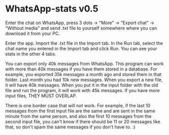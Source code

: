 # WhatsApp-stats v0.5
Enter the chat on WhatsApp, press 3 dots -> "More" -> "Export chat" -> "Without media" and send .txt file to yourself somewhere where you can download it from your PC.

Enter the app. Import the .txt file in the Import tab. In the Run tab, select the chat name you entered in the Import tab and click Run. You can see your stats in the other 4 tabs.

You can export only 40k messages from WhatsApp. This program can work with more than 40k messages if you have them stored in a database. 
For example, you exported 35k messages a month ago and stored them in that folder. Last month you had 10k new messages. When you export a new file, it will have 40k messages. When you put it in the input folder with the old file and run the program, it will work with 45k messages.
If you have more input files, THEY MUST OVERLAP.

There is one border case that will not work. For example, if the last 10 messages from the first input file are the same and are sent in the same minute from the same person, and also the first 10 messages from the second input file, you can't know if there should be 11 or 20 messages like that, so don't spam the same messages if you don't have to. :) 
